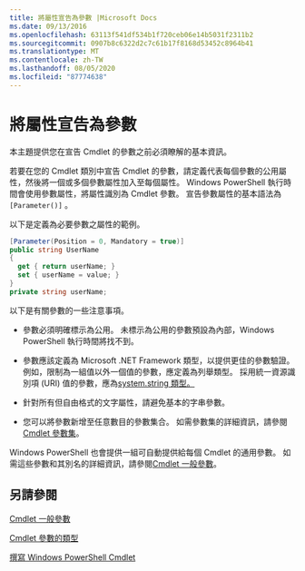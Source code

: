 ```yaml
---
title: 將屬性宣告為參數 |Microsoft Docs
ms.date: 09/13/2016
ms.openlocfilehash: 63113f541df534b1f720ceb06e14b5031f2311b2
ms.sourcegitcommit: 0907b8c6322d2c7c61b17f8168d53452c8964b41
ms.translationtype: MT
ms.contentlocale: zh-TW
ms.lasthandoff: 08/05/2020
ms.locfileid: "87774638"
---
```

# <a name="declaring-properties-as-parameters"></a>將屬性宣告為參數

本主題提供您在宣告 Cmdlet 的參數之前必須瞭解的基本資訊。

若要在您的 Cmdlet 類別中宣告 Cmdlet 的參數，請定義代表每個參數的公用屬性，然後將一個或多個參數屬性加入至每個屬性。 Windows PowerShell 執行時間會使用參數屬性，將屬性識別為 Cmdlet 參數。 宣告參數屬性的基本語法為 `[Parameter()]` 。

以下是定義為必要參數之屬性的範例。

```csharp
[Parameter(Position = 0, Mandatory = true)]
public string UserName
{
  get { return userName; }
  set { userName = value; }
}
private string userName;
```

以下是有關參數的一些注意事項。

- 參數必須明確標示為公用。 未標示為公用的參數預設為內部，Windows PowerShell 執行時間將找不到。

- 參數應該定義為 Microsoft .NET Framework 類型，以提供更佳的參數驗證。 例如，限制為一組值以外一個值的參數，應定義為列舉類型。 採用統一資源識別項 (URI) 值的參數，應為[system.string 類型。](/dotnet/api/System.Uri)

- 針對所有但自由格式的文字屬性，請避免基本的字串參數。

- 您可以將參數新增至任意數目的參數集合。 如需參數集的詳細資訊，請參閱[Cmdlet 參數集](./cmdlet-parameter-sets.md)。

Windows PowerShell 也會提供一組可自動提供給每個 Cmdlet 的通用參數。 如需這些參數和其別名的詳細資訊，請參閱[Cmdlet 一般參數](./common-parameter-names.md)。

## <a name="see-also"></a>另請參閱

[Cmdlet 一般參數](./common-parameter-names.md)

[Cmdlet 參數的類型](./types-of-cmdlet-parameters.md)

[撰寫 Windows PowerShell Cmdlet](./writing-a-windows-powershell-cmdlet.md)

